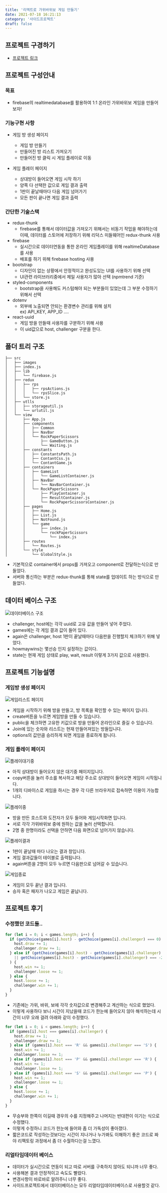 ```yaml
---
title: '리액트로 가위바위보 게임 만들기'
date: 2021-07-18 16:21:13
category: '사이드프로젝트'
draft: false
---
```


## 프로젝트 구경하기
- [프로젝트 링크](https://github.com/bereal1995/games)

## 프로젝트 구성안내

### 목표
- firebase의 realtimedatabase를 활용하여 1:1 온라인 가위바위보 게임을 만들어보자!

### 기능구현 사항
- 게임 방 생성 페이지
  - 게임 방 만들기
  - 만들어진 방 리스트 가져오기
  - 만들어진 방 클릭 시 게임 플레이로 이동 
  
- 게임 플레이 페이지
  - 상대방이 들어오면 게임 시작 하기
  - 양쪽 다 선택한 값으로 게임 결과 출력
  - 1판이 끝날때마다 다음 게임 넘어가기
  - 모든 판이 끝나면 게임 결과 출력

### 간단한 기술스택
- redux-thunk
  - firebase를 통해서 데이터값을 가져오기 위해서는 비동기 작업을 해야하는데  
    이때, 데이터를 스토어에 저장하기 위해 리덕스 미들웨어인 redux-thunk 사용
- firebase
  - 실시간으로 데이터연동을 통한 온라인 게임플레이를 위해 realtimeDatabase를 사용
  - 배포를 하기 위해 firebase hosting 사용
- bootstrap
  - 디자인이 없는 상황에서 안정적이고 완성도있는 UI를 사용하기 위해 선택
  - UI관련 라이브러리중에서 제일 사용자가 많아 선택 (npmtrend 기준)
- styled-components
  - bootstrap을 사용해도 커스텀해야 되는 부분들이 있었는데 그 부분 수정하기 위해서 선택
- dotenv
  - 외부에 노출되면 안되는 환경변수 관리를 위해 설치  
    ex) API_KEY, APP_ID ....
- react-uuid
  - 게임 방을 만들때 사용자를 구분하기 위해 사용
  - 이 uid값으로 host, challenger 구분을 한다.


## 폴더 트리 구조
```text
├── src
│   ├── images
│   ├── index.js
│   ├── lib
│   │   └── firebase.js
│   ├── redux
│   │   ├── rps
│   │   │   ├── rpsActions.js
│   │   │   └── rpsSlice.js
│   │   └── store.js
│   ├── utlls
│   │   ├── storageutil.js
│   │   └── urlutil.js
│   └── view
│       ├── App.js
│       ├── components
│       │   ├── Common
│       │   ├── NavBar
│       │   └── RockPaperScissors
│       │       ├── GameButton.js
│       │       └── Waiting.js
│       ├── constants
│       │   ├── ConstantsPath.js
│       │   ├── ContantCss.js
│       │   └── ContantGame.js
│       ├── containers
│       │   ├── GameList
│       │   │   └── GameListContainer.js
│       │   ├── NavBar
│       │   │   └── NavBarContainer.js
│       │   └── RockPaperScissors
│       │       ├── PlayContainer.js
│       │       ├── ResultContainer.js
│       │       └── RockPaperScissorsContainer.js
│       ├── pages
│       │   ├── Home.js
│       │   ├── List.js
│       │   ├── NotFound.js
│       │   └── game
│       │       ├── index.js
│       │       └── rockPaperScissors
│       │           └── index.js
│       ├── routes
│       │   └── Routes.js
│       └── style
│           └── GlobalStyle.js
```
- 기본적으로 container에서 props를 가져오고 component로 전달하는식으로 만들었다.
- 서버와 통신하는 부분은 redux-thunk를 통해 state를 업데이트 하는 방식으로 만들었다.

## 데이터 베이스 구조
![데이터베이스 구조](./images/rps-game/games_database.png)
- challenger, host에는 각각 uuid로 고유 값을 만들어 넣어 주었다.
- games에는 각 게임 결과 값이 들어 있다.
- again은 challenger, host 1판이 끝날때마다 다음판을 진행할지 체크하기 위해 넣었다.
- howmaywins는 몇선승 인지 설정하는 값이다.
- state는 현재 게임 상태로 play, wait, result 이렇게 3가지 값으로 사용했다.

## 프로젝트 기능설명
### 게임방 생성 페이지
![게임리스트 페이지](./images/rps-game/games_list.png)
- 게임을 시작하기 위해 방을 만들고, 방 목록을 확인할 수 있는 페이지 입니다.
- create버튼을 누르면 게임방을 만들 수 있습니다.
- public을 체크하면 고유한 키값으로 방을 만들어 온라인으로 즐길 수 있습니다.
- Join에 있는 숫자와 리스트는 현재 만들어져있는 방들입니다.
- options의 값만큼 승리하게 되면 게임을 종료하게 돱니다.

### 게임 플레이 페이지
![플레이대기중](./images/rps-game/games_wait.png)
- 아직 상대방이 들어오지 않은 대기중 페이지입니다.
- copy버튼을 눌러 주소를 복사하고 해당 주소로 상대방이 들어오면 게임이 시작됩니다.
- 1개의 디바이스로 게임을 하시는 경우 각 다른 브라우저로 접속하면 이용이 가능합니다.

![플레이중](./images/rps-game/games_play.png)
- 방을 만든 호스트와 도전자가 모두 들어와 게임시작화면 입니다.
- 서로 각각 가위바위보 중에 원하는 값을 눌러 선택합니다.
- 2명 중 한명이라도 선택을 안하면 다음 화면으로 넘어가지 않습니다.

![플레이결과](./images/rps-game/games_play_win.png)
- 1판이 끝날때 마다 나오는 결과 창입니다.
- 게임 결과값들이 테이블로 출력됩니다.
- again버튼을 2명이 모두 누르면 다음판으로 넘어갈 수 있습니다.

![게임종료](./images/rps-game/games_end_win.png)
- 게임이 모두 끝난 결과 입니다.
- 승자 혹은 패자가 나오고 게임은 끝납니다.

## 프로젝트 후기
### 수정했던 코드들..
```javascript
for (let i = 0; i < games.length; i++) {
  if (getChoice(games[i].host) - getChoice(games[i].challenger) === 0) {
    host.draw += 1;
    challenger.draw += 1;
  } else if (getChoice(games[i].host) - getChoice(games[i].challenger) === 1
    || getChoice(games[i].host) - getChoice(games[i].challenger) === -2
  ) {
    host.win += 1;
    challenger.loose += 1;
  } else {
    host.loose += 1;
    challenger.win += 1;
  }
}
```
- 기존에는 가위, 바위, 보에 각각 숫자값으로 변경해주고 계산하는 식으로 했었다.
- 이렇게 사용하다 보니 시간이 지났을때 코드가 한눈에 들어오지 않아 해석하는데 시간이 너무 오래 걸려 아래와 같이 수정했다.

```javascript
for (let i = 0; i < games.length; i++) {
  if (games[i].host === games[i].challenger) {
    host.draw += 1;
    challenger.draw += 1;
  } else if (games[i].host === 'R' && games[i].challenger === 'S') {
    host.win += 1;
    challenger.loose += 1;
  } else if (games[i].host === 'P' && games[i].challenger === 'R') {
    host.win += 1;
    challenger.loose += 1;
  } else if (games[i].host === 'S' && games[i].challenger === 'P') {
    host.win += 1;
    challenger.loose += 1;
  } else {
    host.loose += 1;
    challenger.win += 1;
  }
}
```
- 무승부와 한쪽이 이길때 경우의 수를 지정해주고 나머지는 반대편이 이기는 식으로 수정했다.
- 이렇게 수정하니 코드가 한눈에 들어와 좀 더 가독성이 좋아졌다.
- 짧은코드로 작성하는것보다는 시간이 지나거나 누가봐도 이해하기 좋은 코드로 짜야 리팩토링 과정에서 좀 더 수월하다는걸 느꼈다.

### 리얼타임데이터 베이스
- 데이터가 실시간으로 연동이 되고 따로 서버를 구축하지 않아도 되니까 너무 좋다.
- 사용해본 결과 안정적이고 속도도 빨랐다.
- 변경사항이 바로바로 알려주니 너무 좋다.
- 사이드프로젝트에서 데이터베이스는 모두 리얼타임데이터베이스로 사용할것 같다.
